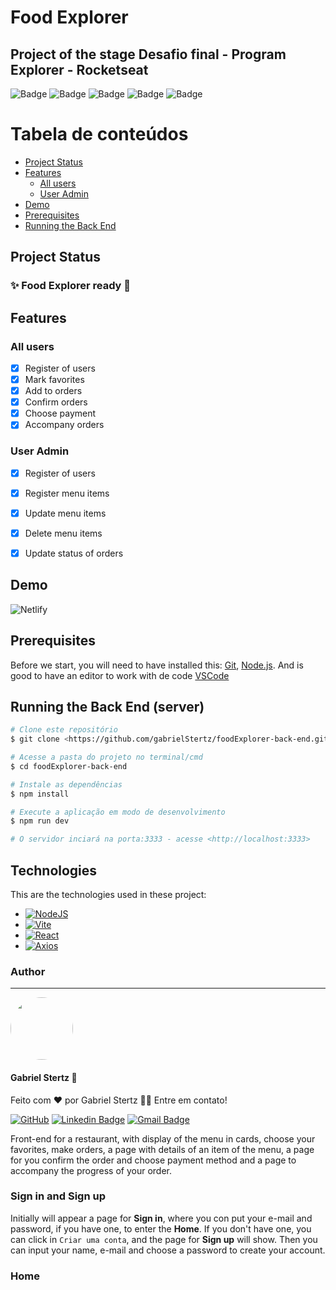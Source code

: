 # Food Explorer

## Project of the stage **Desafio final - Program Explorer - Rocketseat**

![Badge](https://img.shields.io/badge/License-MIT-%237159c1?style=plastic)
![Badge](https://img.shields.io/badge/npm-v8.5.5-%237159c1?style=plastic)
![Badge](https://img.shields.io/badge/vite-v4.0.0-%237159c1?style=plastic)
![Badge](https://img.shields.io/badge/React-v18.2.0-%237159c1?style=plastic)
![Badge](https://img.shields.io/badge/Axios-v1.3.0-%237159c1?style=plastic)

Tabela de conteúdos
=================

   * [Project Status](#project-status)
   * [Features](#features)
      * [All users](#all-users)
      * [User Admin](#user-admin)
   * [Demo](#demo)
   * [Prerequisites](#prerequisites)
   * [Running the Back End](#running-the-back-end-server)



## Project Status

### :sparkles: Food Explorer ready :checkered_flag:


## Features

### All users

- [x] Register of users
- [x] Mark favorites
- [x] Add to orders
- [x] Confirm orders
- [x] Choose payment
- [x] Accompany orders

### User Admin

- [x] Register of users
- [x] Register menu items
- [x] Update menu items
- [x] Delete menu items
- [x] Update status of orders


## Demo

![Netlify](https://img.shields.io/badge/netlify-%23000000.svg?style=for-the-badge&logo=netlify&logoColor=#00C7B7)

## Prerequisites

Before we start, you will need to have installed this:
[Git](https://git-scm.com), [Node.js](https://nodejs.org/en/).
And is good to have an editor to work with de code [VSCode](https://code.visualstudio.com/)

## Running the Back End (server)

```bash
# Clone este repositório
$ git clone <https://github.com/gabrielStertz/foodExplorer-back-end.git>

# Acesse a pasta do projeto no terminal/cmd
$ cd foodExplorer-back-end

# Instale as dependências
$ npm install

# Execute a aplicação em modo de desenvolvimento
$ npm run dev

# O servidor inciará na porta:3333 - acesse <http://localhost:3333>
```


## Technologies

This are the technologies used in these project:

- [![NodeJS](https://img.shields.io/badge/node.js-6DA55F?style=for-the-badge&logo=node.js&logoColor=white)](https://nodejs.org/en/)
- [![Vite](https://img.shields.io/badge/vite-%23646CFF.svg?style=for-the-badge&logo=vite&logoColor=white)](https://vitejs.dev/)
- [![React](https://img.shields.io/badge/react-%2320232a.svg?style=for-the-badge&logo=react&logoColor=%2361DAFB)](https://pt-br.reactjs.org/)
- [![Axios](https://img.shields.io/badge/Axios-white.svg?style=for-the-badge&logo=ghost&logoColor=%23671ddf)](https://axios-http.com/ptbr/docs/intro)


### Author
---

 <img style="border-radius: 50%;" src="https://avatars.githubusercontent.com/u/105811058?v=4" width="100px;" alt=""/>

 #### **Gabriel Stertz** 🚀


Feito com ❤️ por Gabriel Stertz 👋🏽 Entre em contato!

[![GitHub](https://img.shields.io/badge/-Github-%23121011.svg?style=for-the-badge&logo=github&logoColor=white)](https://github.com/gabrielStertz) [![Linkedin Badge](https://img.shields.io/badge/-Gabriel-blue?style=flat-square&logo=Linkedin&logoColor=white&link=https://www.linkedin.com/in/gabrielstertz/)](https://www.linkedin.com/in/gabrielstertz/) 
[![Gmail Badge](https://img.shields.io/badge/-gabrielStertz2012@gmail.com-c14438?style=flat-square&logo=Gmail&logoColor=white&link=mailto:gabrielstertz2012@gmail.com)](mailto:gabrielstertz2012@gmail.com)

Front-end for a restaurant, with display of the menu in cards, choose your favorites, make orders, a page with details of an item of the menu, a page for you confirm the order and choose payment method and a page to accompany the progress of your order.

### **Sign in** and **Sign up**

Initially will appear a page for **Sign in**, where you con put your e-mail and password, if you have one, to enter the **Home**. If you don't have one, you can click in `Criar uma conta`, and the page for **Sign up** will show. Then you can input your name, e-mail and choose a password to create your account.

### Home
